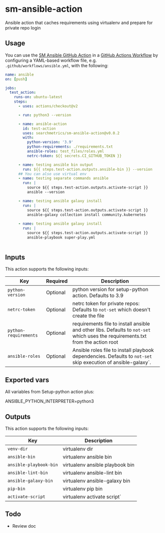 # sm-ansible-action
Ansible action that caches requirements using virtualenv and prepare for private repo login

## Usage

You can use the [SM Ansible GitHub Action](https://github.com/searchmetrics/sm-ansible-action) in a [GitHub Actions Workflow](https://help.github.com/en/articles/about-github-actions) by configuring a YAML-based workflow file, e.g. `.github/workflows/ansible.yml`, with the following:

```yaml
name: ansible
on: [push]

jobs:
  test_action:
    runs-on: ubuntu-latest
    steps:
      - uses: actions/checkout@v2

      - run: python3 --version

      - name: ansible-action
        id: test-action
        uses: searchmetrics/sm-ansible-action@v0.0.2
        with:
          python-version: '3.9'
          python-requirements: ./requirements.txt
          ansible-roles: test_files/roles.yml
          netrc-token: ${{ secrets.CI_GITHUB_TOKEN }}

      - name: testing ansible bin output
        run: ${{ steps.test-action.outputs.ansible-bin }} --version
      ## You can also use virtual env
      - name: testing separate commands ansible
        run: |
          source ${{ steps.test-action.outputs.activate-script }}
          ansible --version

      - name: testing ansible galaxy install
        run: |
          source ${{ steps.test-action.outputs.activate-script }}
          ansible-galaxy collection install community.kubernetes
        
      - name: testing ansible galaxy install
        run: |
          source ${{ steps.test-action.outputs.activate-script }}
          ansible-playbook super-play.yml
      
```
## Inputs

This action supports the following inputs:

| Key                        | Required | Description                                                                                                                                                                |
| -------------------------- | -------- | -------------------------------------------------------------------------------------------------------------------------------------------------------------------------- |
| `python-version`                 | Optional | python version for setup-python action. Defaults to 3.9                                                            |
| `netrc-token`        | Optional | netrc token for private repos: Defaults to `not-set` which doesn't create the file                           |
| `python-requirements`            | Optional | requirements file to install ansible and other libs. Defaults to `not-set` which uses the requirements.txt from the action root |path`.                                                                                     |
| `ansible-roles`            | Optional | Ansible roles file to install playbook dependencies. Defaults to `not-set` skip execution of ansible-galaxy`.                                                                                     |
## Exported vars
All variables from Setup-python action plus:


ANSIBLE_PYTHON_INTERPRETER=python3

## Outputs

This action supports the following inputs:

| Key                        |  Description |
| -------------------------- | --------------------------- |
| `venv-dir`                 |  virtualenv dir |
| `ansible-bin`        |  virtualenv ansible bin |
| `ansible-playbook-bin`        |  virtualenv ansible playbook bin |
| `ansible-lint-bin`            |  virtualenv ansible-lint bin | 
| `ansible-galaxy-bin`                 |  virtualenv ansible-galaxy bin |
| `pip-bin`        |  virtualenv pip bin  |
| `activate-script`            |  virtualenv activate script` |

## Todo
* Review doc
